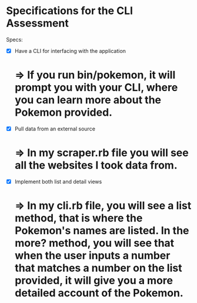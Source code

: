 # Specifications for the CLI Assessment

Specs:
- [x] Have a CLI for interfacing with the application
  # => If you run bin/pokemon, it will prompt you with your CLI, where you can learn more about the Pokemon provided.
- [x] Pull data from an external source
  # => In my scraper.rb file you will see all the websites I took data from.
- [x] Implement both list and detail views
  # => In my cli.rb file, you will see a list method, that is where the Pokemon's names are listed. In the more? method, you will see that when the user inputs a number that matches a number on the list provided, it will give you a more detailed account of the Pokemon. 
